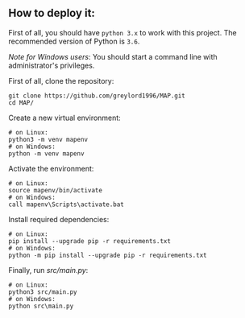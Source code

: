 ## How to deploy it:

First of all, you should have ```python 3.x``` to work with this project. The recommended version of Python is ```3.6```.

*Note for Windows users*: You should start a command line with administrator's privileges.

First of all, clone the repository:

    git clone https://github.com/greylord1996/MAP.git
    cd MAP/

Create a new virtual environment:

    # on Linux:
    python3 -m venv mapenv
    # on Windows:
    python -m venv mapenv

Activate the environment:

    # on Linux:
    source mapenv/bin/activate
    # on Windows:
    call mapenv\Scripts\activate.bat

Install required dependencies:

    # on Linux:
    pip install --upgrade pip -r requirements.txt
    # on Windows:
    python -m pip install --upgrade pip -r requirements.txt

Finally, run *src/main.py*:

    # on Linux:
    python3 src/main.py
    # on Windows:
    python src\main.py

